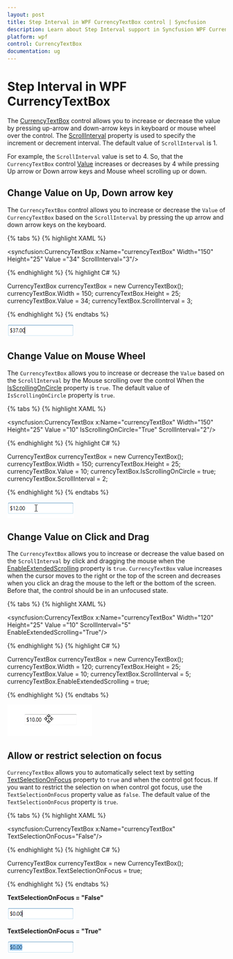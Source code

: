 ```yaml
---
layout: post
title: Step Interval in WPF CurrencyTextBox control | Syncfusion
description: Learn about Step Interval support in Syncfusion WPF CurrencyTextBox control and more details about the control features.
platform: wpf
control: CurrencyTextBox 
documentation: ug
---
```


# Step Interval in WPF CurrencyTextBox

The [CurrencyTextBox](https://www.syncfusion.com/wpf-ui-controls/currency-textbox) control allows you to increase or decrease the value by pressing up-arrow and down-arrow keys in keyboard or mouse wheel over the control. The [ScrollInterval](https://help.syncfusion.com/cr/wpf/Syncfusion.Shared.Wpf~Syncfusion.Windows.Shared.CurrencyTextBox~ScrollInterval.html) property is used to specify the increment or decrement interval. The default value of `ScrollInterval` is 1.

 For example, the `ScrollInterval` value is set to 4. So, that the `CurrencyTextBox` control [Value](https://help.syncfusion.com/cr/wpf/Syncfusion.Shared.Wpf~Syncfusion.Windows.Shared.CurrencyTextBox~Value.html) increases or decreases by 4 while pressing Up arrow or Down arrow keys and Mouse wheel scrolling up or down.

## Change Value on Up, Down arrow key

The `CurrencyTextBox` control allows you to increase or decrease the `Value` of `CurrencyTextBox` based on the `ScrollInterval` by pressing the up arrow and down arrow keys on the keyboard.

{% tabs %}
{% highlight XAML %}

<syncfusion:CurrencyTextBox x:Name="currencyTextBox" Width="150"
                          Height="25" Value ="34" ScrollInterval="3"/>

{% endhighlight %}
{% highlight C# %}

CurrencyTextBox currencyTextBox = new CurrencyTextBox();
currencyTextBox.Width = 150;
currencyTextBox.Height = 25;
currencyTextBox.Value = 34;
currencyTextBox.ScrollInterval = 3;

{% endhighlight %}
{% endtabs %}

![Changing the CurrencyTextBox value by the Up-Down arrow key](Step-Interval_images/Step-Interval_Up-Down-arrow-key.png)

## Change Value on Mouse Wheel

The `CurrencyTextBox` allows you to increase or decrease the `Value` based on the `ScrollInterval` by the Mouse scrolling over the control When the [IsScrollingOnCircle](https://help.syncfusion.com/cr/wpf/Syncfusion.Shared.Wpf~Syncfusion.Windows.Shared.Editorbase~IsScrollingOnCircle.html) property is `true`. The default value of `IsScrollingOnCircle` property is `true`.

{% tabs %}
{% highlight XAML %}

<syncfusion:CurrencyTextBox x:Name="currencyTextBox" Width="150" Height="25" Value ="10" 
                          IsScrollingOnCircle="True" ScrollInterval="2"/>

{% endhighlight %}
{% highlight C# %}

CurrencyTextBox currencyTextBox = new CurrencyTextBox();
currencyTextBox.Width = 150;
currencyTextBox.Height = 25;
currencyTextBox.Value = 10;
currencyTextBox.IsScrollingOnCircle = true;
currencyTextBox.ScrollInterval = 2;

{% endhighlight %}
{% endtabs %}

![Changing the CurrencyTextBox value by Mouse Wheel](Step-Interval_images/Step-Interval_Mouse-Wheel.png)

## Change Value on Click and Drag

The `CurrencyTextBox` allows you to increase or decrease the value based on the `ScrollInterval` by click and dragging the mouse when the [EnableExtendedScrolling](https://help.syncfusion.com/cr/cref_files/wpf/Syncfusion.Shared.Wpf~Syncfusion.Windows.Shared.EditorBase~EnableExtendedScrolling.html) property is `true`. `CurrencyTextBox` value increases when the cursor moves to the right or the top of the screen and decreases when you click an drag the mouse to the left or the bottom of the screen. Before that, the control should be in an unfocused state.

{% tabs %}
{% highlight XAML %}

<syncfusion:CurrencyTextBox x:Name="currencyTextBox" Width="120" Height="25" Value ="10" 
                          ScrollInterval="5" EnableExtendedScrolling="True"/>

{% endhighlight %}
{% highlight C# %}

CurrencyTextBox currencyTextBox = new CurrencyTextBox();
currencyTextBox.Width = 120;
currencyTextBox.Height = 25;
currencyTextBox.Value = 10;
currencyTextBox.ScrollInterval = 5;
currencyTextBox.EnableExtendedScrolling = true;

{% endhighlight %}
{% endtabs %}

![Changing the CurrencyTextBox value by Click and Drag](Step-Interval_images/Step-Interval_DragandDrop.gif)

## Allow or restrict selection on focus

`CurrencyTextBox` allows you to automatically select text by setting [TextSelectionOnFocus](https://help.syncfusion.com/cr/cref_files/wpf/Syncfusion.Shared.Wpf~Syncfusion.Windows.Shared.EditorBase~TextSelectionOnFocus.html) property to `true` and when the control got focus.  If you want to restrict the selection on when control got focus, use the `TextSelectionOnFocus` property value as `false`. The default value of the `TextSelectionOnFocus` property is `true`.

{% tabs %}
{% highlight XAML %}

<syncfusion:CurrencyTextBox x:Name="currencyTextBox" TextSelectionOnFocus="False"/>

{% endhighlight %}
{% highlight C# %}

CurrencyTextBox currencyTextBox = new CurrencyTextBox();
currencyTextBox.TextSelectionOnFocus = true;

{% endhighlight %}
{% endtabs %}

**TextSelectionOnFocus = "False"**

![CurrencyTextBox showing TextSelection On Focus disabled](Step-Interval_images/Step-Interval_TextSelectionFalse.png)

**TextSelectionOnFocus = "True"**

![CurrencyTextBox showing TextSelection On Focus enabled](Step-Interval_images/Step-Interval_TextSelectionTrue.png)
